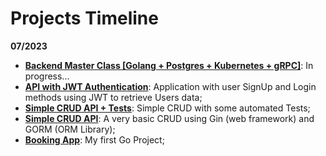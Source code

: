 # Projects Timeline

**07/2023**
- [**Backend Master Class [Golang + Postgres + Kubernetes + gRPC]**](https://www.udemy.com/course/backend-master-class-golang-postgresql-kubernetes): In progress...
- [**API with JWT Authentication**](https://github.com/mbrunoon/go-jwt): Application with user SignUp and Login methods using JWT to retrieve Users data;
- [**Simple CRUD API + Tests**](https://github.com/mbrunoon/go-crud-tests): Simple CRUD with some automated Tests;
- [**Simple CRUD API**](https://github.com/mbrunoon/go-simple-crud): A very basic CRUD using Gin (web framework) and GORM (ORM Library);
- [**Booking App**](https://github.com/mbrunoon/go-booking-app): My first Go Project;
